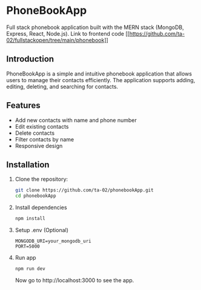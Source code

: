 # PhoneBookApp

Full stack phonebook application built with the MERN stack (MongoDB, Express, React, Node.js).
Link to frontend code [[https://github.com/ta-02/fullstackopen/tree/main/phonebook]]

## Introduction

PhoneBookApp is a simple and intuitive phonebook application that allows users to manage their contacts efficiently. The application supports adding, editing, deleting, and searching for contacts.

## Features

- Add new contacts with name and phone number
- Edit existing contacts
- Delete contacts
- Filter contacts by name
- Responsive design

## Installation

1. Clone the repository:
   ```sh
   git clone https://github.com/ta-02/phonebookApp.git
   cd phonebookApp
   ```
2. Install dependencies
   ```zsh
   npm install
   ```
3. Setup .env (Optional)
   ```env
   MONGODB_URI=your_mongodb_uri
   PORT=5000
   ```
4. Run app
   ```zsh
   npm run dev
   ```
   Now go to http://localhost:3000 to see the app.
